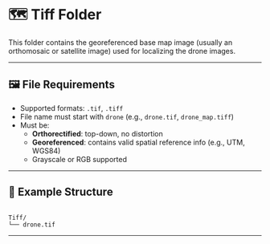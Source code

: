 
# 🗺️ Tiff Folder

This folder contains the georeferenced base map image (usually an orthomosaic or satellite image) used for localizing the drone images.

---

## 🖼️ File Requirements

- Supported formats: `.tif`, `.tiff`
- File name must start with `drone` (e.g., `drone.tif`, `drone_map.tiff`)
- Must be:
  - **Orthorectified**: top-down, no distortion
  - **Georeferenced**: contains valid spatial reference info (e.g., UTM, WGS84)
  - Grayscale or RGB supported

---

## 📂 Example Structure

```

Tiff/
└── drone.tif

```

---

